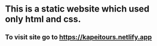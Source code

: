 # This is a static website which used only html and css.
## To visit site go to https://kapeitours.netlify.app
